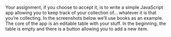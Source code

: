 Your assignment, if you choose to accept it, is to write a simple JavaScript app allowing you to keep track of your collection of… whatever it is that you’re collecting. In the screenshots below we’ll use books as an example. The core of the app is an editable table with your stuff. In the beginning, the table is empty and there is a button allowing you to add a new item.

